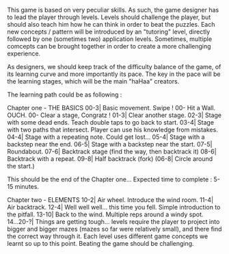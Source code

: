 This game is based on very peculiar skills.
As such, the game designer has to lead the player through levels.
Levels should challenge the player, but should also teach him how he can
think in order to beat the puzzles.
Each new concepts / pattern will be introduced by an "tutoring" level, directly
followed by one (sometimes two) application levels.
Sometimes, multiple comcepts can be brought together in order to create a
more challenging experience.

As designers, we should keep track of the difficulty balance of the game,
of its learning curve and more importantly its pace.
The key in the pace will be the learning stages, which will be the main "haHaa"
creators.

The learning path could be as following :

Chapter one - THE BASICS
00-3| Basic movement. Swipe !
00-   Hit a Wall. OUCH.
00-   Clear a stage, Congratz !
01-3| Clear another stage.
02-3| Stage with some dead ends. Teach double taps to go back to start.
03-4| Stage with two paths that intersect. Player can use his knowledge from mistakes.
04-4| Stage with a repeating note. Could get lost...
05-4| Stage with a backstep near the end.
06-5| Stage with a backstep near the start.
07-5| Roundabout.
07-6| Backtrack stage (find the way, then backtrack it)
08-6| Backtrack with a repeat.
09-8| Half backtrack (fork)
(06-8| Circle around the start.)

This should be the end of the Chapter one...
Expected time to complete : 5-15 minutes.

Chapter two - ELEMENTS
10-2| Air wheel. Introduce the wind room.
11-4| Air backtrack.
12-4| Well well well... this time you fell. Simple introduction to the pitfall.
13-10| Back to the wind. Multiple reps around a windy spot.
14...20-?| Things are getting tough... levels require the player to project into
bigger and bigger mazes (mazes so far were relatively small), and there find the
correct way through it. Each level uses different game concepts we learnt so up
to this point. Beating the game should be challenging.
